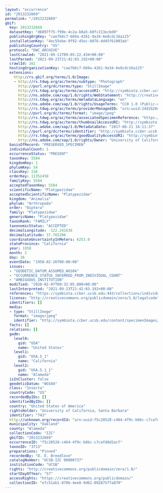 ```yaml
---
layout: "occurrence"
id: "2013232669"
permalink: "/2013232669"
gbif:
  key: 2013232669
  datasetKey: "d6097f75-f99e-4c2a-b8a5-b0fc213ecbd0"
  publishingOrgKey: "cae7b6c7-669a-4261-9a34-6e8cdc16a125"
  installationKey: "4ec55ebe-9f92-45ec-b076-dd45f61003ab"
  publishingCountry: "US"
  protocol: "DWC_ARCHIVE"
  lastCrawled: "2021-09-11T09:05:22.434+00:00"
  lastParsed: "2021-09-23T21:42:03.192+00:00"
  crawlId: 161
  hostingOrganizationKey: "cae7b6c7-669a-4261-9a34-6e8cdc16a125"
  extensions:
    http://rs.gbif.org/terms/1.0/Image:
    - http://rs.tdwg.org/ac/terms/subtype: "Photograph"
      http://purl.org/dc/terms/type: "StillImage"
      http://rs.tdwg.org/ac/terms/accessURI: "http://symbiota.ccber.ucsb.edu/content/specimenImages/UCSB_IZC/UCSB-IZC00000/UCSB-IZC_00000737_1498086697_lg.jpg"
      http://ns.adobe.com/xap/1.0/rights/WebStatement: "http://creativecommons.org/publicdomain/zero/1.0/"
      http://rs.tdwg.org/ac/terms/metadataLanguage: "en"
      http://ns.adobe.com/xap/1.0/rights/UsageTerms: "CC0 1.0 (Public-domain)"
      http://rs.tdwg.org/ac/terms/providerManagedID: "urn:uuid:24d2b28c-f795-4212-b64f-dd2eb448af98"
      http://purl.org/dc/terms/format: "image/jpeg"
      http://rs.tdwg.org/ac/terms/associatedSpecimenReference: "https://symbiota.ccber.ucsb.edu:443/collections/individual/index.php?occid=743"
      http://rs.tdwg.org/ac/terms/thumbnailAccessURI: "http://symbiota.ccber.ucsb.edu/content/specimenImages/UCSB_IZC/UCSB-IZC00000/UCSB-IZC_00000737_1498086697_tn.jpg"
      http://ns.adobe.com/xap/1.0/MetadataDate: "2017-06-21 16:11:37"
      http://purl.org/dc/terms/identifier: "http://symbiota.ccber.ucsb.edu/content/specimenImages/UCSB_IZC/UCSB-IZC00000/UCSB-IZC_00000737_1498086697_lg.jpg"
      http://rs.tdwg.org/ac/terms/goodQualityAccessURI: "http://symbiota.ccber.ucsb.edu/content/specimenImages/UCSB_IZC/UCSB-IZC00000/UCSB-IZC_00000737_1498086697.jpg"
      http://ns.adobe.com/xap/1.0/rights/Owner: "University of California, Santa Barbara"
  basisOfRecord: "PRESERVED_SPECIMEN"
  individualCount: 1
  occurrenceStatus: "PRESENT"
  taxonKey: 5584
  kingdomKey: 1
  phylumKey: 54
  classKey: 216
  orderKey: 11352458
  familyKey: 5584
  acceptedTaxonKey: 5584
  scientificName: "Platypezidae"
  acceptedScientificName: "Platypezidae"
  kingdom: "Animalia"
  phylum: "Arthropoda"
  order: "Diptera"
  family: "Platypezidae"
  genericName: "Platypezidae"
  taxonRank: "FAMILY"
  taxonomicStatus: "ACCEPTED"
  decimalLongitude: -122.241636
  decimalLatitude: 37.765206
  coordinateUncertaintyInMeters: 6253.0
  stateProvince: "California"
  year: 1958
  month: 2
  day: 26
  eventDate: "1958-02-26T00:00:00"
  issues:
  - "GEODETIC_DATUM_ASSUMED_WGS84"
  - "OCCURRENCE_STATUS_INFERRED_FROM_INDIVIDUAL_COUNT"
  - "AMBIGUOUS_INSTITUTION"
  modified: "2020-02-07T09:32:05.000+00:00"
  lastInterpreted: "2021-09-23T21:42:03.192+00:00"
  references: "https://symbiota.ccber.ucsb.edu:443/collections/individual/index.php?occid=743"
  license: "http://creativecommons.org/publicdomain/zero/1.0/legalcode"
  identifiers: []
  media:
  - type: "StillImage"
    format: "image/jpeg"
    identifier: "http://symbiota.ccber.ucsb.edu/content/specimenImages/UCSB_IZC/UCSB-IZC00000/UCSB-IZC_00000737_1498086697_lg.jpg"
  facts: []
  relations: []
  gadm:
    level0:
      gid: "USA"
      name: "United States"
    level1:
      gid: "USA.5_1"
      name: "California"
    level2:
      gid: "USA.5.1_1"
      name: "Alameda"
  isInCluster: false
  geodeticDatum: "WGS84"
  class: "Insecta"
  countryCode: "US"
  recordedByIDs: []
  identifiedByIDs: []
  country: "United States of America"
  rightsHolder: "University of California, Santa Barbara"
  identifier: "743"
  http://unknown.org/recordId: "urn:uuid:f5c20528-c464-4f9c-b6bc-c7cafd8d2acf"
  municipality: "Oakland"
  county: "Alameda"
  collectionCode: "IZC"
  gbifID: "2013232669"
  occurrenceID: "f5c20528-c464-4f9c-b6bc-c7cafd8d2acf"
  taxonID: "3713"
  preparations: "Pinned"
  recordedBy: "D. E. Breedlove"
  catalogNumber: "UCSB-IZC 00000737"
  institutionCode: "UCSB"
  rights: "http://creativecommons.org/publicdomain/zero/1.0/"
  startDayOfYear: "57"
  accessRights: "https://creativecommons.org/publicdomain/"
  collectionID: "e7c51ab1-870b-4ee8-9d62-092875ffa870"
---
```

